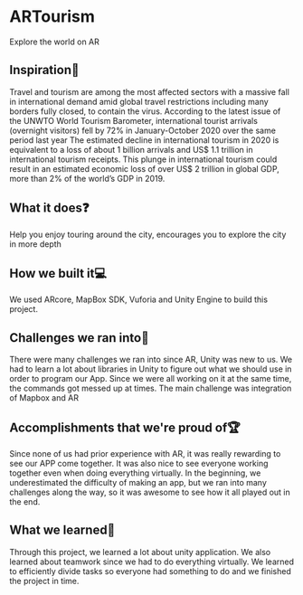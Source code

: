 # ARTourism
Explore the world on AR

## Inspiration💭
Travel and tourism are among the most affected sectors with a massive fall in international demand amid global travel restrictions including many borders fully closed, to contain the virus.
According to the latest issue of the UNWTO World Tourism Barometer, international tourist arrivals (overnight visitors) fell by 72% in January-October 2020 over the same period last year
The estimated decline in international tourism in 2020 is equivalent to a loss of about 1 billion arrivals and US$ 1.1 trillion in international tourism receipts. This plunge in international tourism could result in an estimated economic loss of over US$ 2 trillion in global GDP, more than 2% of the world’s GDP in 2019.

## What it does❓
Help you enjoy touring around the city, encourages you to explore the city in more depth

## How we built it💻
We used ARcore, MapBox SDK, Vuforia and Unity Engine to build this project.

## Challenges we ran into🚀
 There were many challenges we ran into since AR, Unity was new to us. We had to learn a lot about libraries in Unity to figure out what we should use in order to program our App. Since we were all working on it at the same time, the commands got messed up at times. 
The main challenge was integration of Mapbox and AR

## Accomplishments that we're proud of🏆
Since none of us had prior experience with AR, it was really rewarding to see our APP come together. It was also nice to see everyone working together even when doing everything virtually. In the beginning, we underestimated the difficulty of making an app, but we ran into many challenges along the way, so it was awesome to see how it all played out in the end.

## What we learned🏫
Through this project, we learned a lot about unity application. We also learned about teamwork since we had to do everything virtually. We learned to efficiently divide tasks so everyone had something to do and we finished the project in time.
